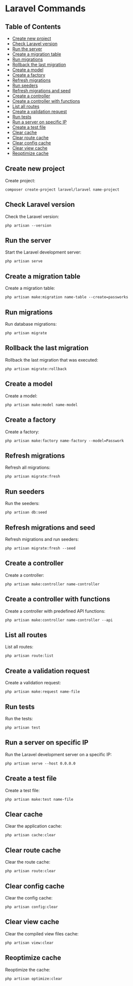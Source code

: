 # Laravel Commands

## Table of Contents

- [Create new project](#create-new-project)
- [Check Laravel version](#check-laravel-version)
- [Run the server](#run-the-server)
- [Create a migration table](#create-a-migration-table)
- [Run migrations](#run-migrations)
- [Rollback the last migration](#rollback-the-last-migration)
- [Create a model](#create-a-model)
- [Create a factory](#create-a-factory)
- [Refresh migrations](#refresh-migrations)
- [Run seeders](#run-seeders)
- [Refresh migrations and seed](#refresh-migrations-and-seed)
- [Create a controller](#create-a-controller)
- [Create a controller with functions](#create-a-controller-with-functions)
- [List all routes](#list-all-routes)
- [Create a validation request](#create-a-validation-request)
- [Run tests](#run-tests)
- [Run a server on specific IP](#run-a-server-on-specific-ip)
- [Create a test file](#create-a-test-file)
- [Clear cache](#clear-cache)
- [Clear route cache](#clear-route-cache)
- [Clear config cache](#clear-config-cache)
- [Clear view cache](#clear-view-cache)
- [Reoptimize cache](#reoptimize-cache)

## Create new project

Create project: 

```
composer create-project laravel/laravel name-project
```

## Check Laravel version

Check the Laravel version: 
```
php artisan --version
```

## Run the server

Start the Laravel development server: 
```
php artisan serve
```

## Create a migration table

Create a migration table: 
```
php artisan make:migration name-table --create=passworks
```

## Run migrations

Run database migrations: 
```
php artisan migrate
```

## Rollback the last migration

Rollback the last migration that was executed: 
```
php artisan migrate:rollback
```

## Create a model

Create a model: 
```
php artisan make:model name-model
```

## Create a factory

Create a factory: 
```
php artisan make:factory name-factory --model=Passwork
```

## Refresh migrations

Refresh all migrations: 
```
php artisan migrate:fresh
```

## Run seeders

Run the seeders: 
```
php artisan db:seed
```

## Refresh migrations and seed

Refresh migrations and run seeders: 
```
php artisan migrate:fresh --seed
```

## Create a controller

Create a controller: 
```
php artisan make:controller name-controller
```

## Create a controller with functions

Create a controller with predefined API functions: 
```
php artisan make:controller name-controller --api
```

## List all routes

List all routes: 
```
php artisan route:list
```

## Create a validation request

Create a validation request: 
```
php artisan make:request name-file
```

## Run tests

Run the tests: 
```
php artisan test
```

## Run a server on specific IP

Run the Laravel development server on a specific IP: 
```
php artisan serve --host 0.0.0.0
```

## Create a test file

Create a test file: 
```
php artisan make:test name-file
```

## Clear cache

Clear the application cache: 
```
php artisan cache:clear
```

## Clear route cache

Clear the route cache: 
```
php artisan route:clear
```

## Clear config cache

Clear the config cache: 
```
php artisan config:clear
```

## Clear view cache

Clear the compiled view files cache: 
```
php artisan view:clear
```

## Reoptimize cache

Reoptimize the cache: 
```
php artisan optimize:clear
```
